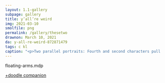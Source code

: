 ```yaml
---
layout: 1.1-gallery
subpage: gallery
title: y’all’re weird
img: 2021-03-10
smolfile: png
permalink: /gallery/thesetwo
drawnon: March 10, 2021
da: y-all-re-weird-872871479
tags: c kl
caption: "<p>Two parallel portraits: Fourth and second characters pull hands (those of the third and first, respectively) close. They look rather pleased with this arrangement.</p>"
---
```

floating-arms.mdp

<a href="https://sta.sh/01d2iybdaq0c" class="ext">+doodle companion</a>